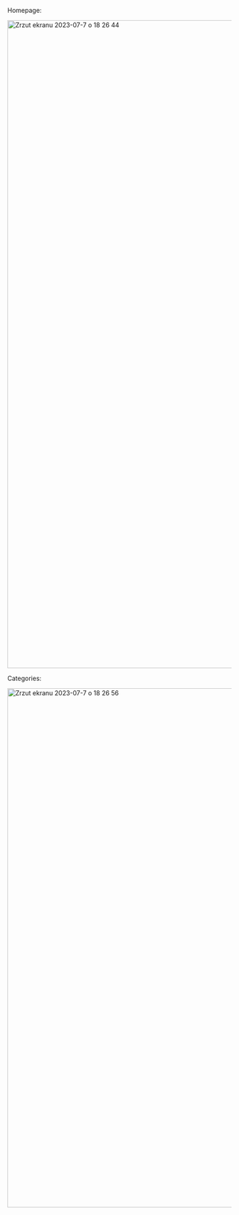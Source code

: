 Homepage:

<img width="1454" alt="Zrzut ekranu 2023-07-7 o 18 26 44" src="https://github.com/milenamrugala/norwegian-language-project/assets/123079896/b5f2627a-c878-45b1-b496-78ce1761ed7b">

Categories:

<img width="1165" alt="Zrzut ekranu 2023-07-7 o 18 26 56" src="https://github.com/milenamrugala/norwegian-language-project/assets/123079896/ad6617f6-1f6c-45b9-b06e-977a94a28c18">
